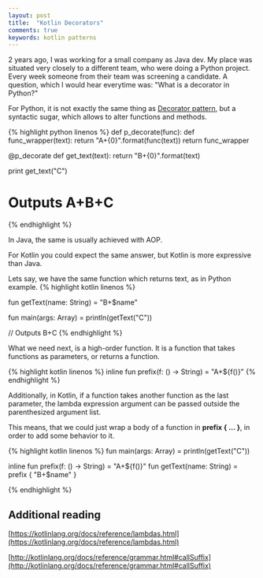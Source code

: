 ```yaml
---
layout: post
title:  "Kotlin Decorators"
comments: true
keywords: kotlin patterns
---
```

2 years ago, I was working for a small company as Java dev.
My place was situated very closely to a different team, who were doing a Python project.
Every week someone from their team was screening a candidate.
A question, which I would hear everytime was: "What is a decorator in Python?"

For Python, it is not exactly the same thing as [Decorator pattern](https://en.wikipedia.org/wiki/Decorator_pattern), but a syntactic sugar, which allows to alter functions and methods.

{% highlight python linenos %}
def p_decorate(func):
   def func_wrapper(text):
       return "A+{0}".format(func(text))
   return func_wrapper

@p_decorate
def get_text(text):
   return "B+{0}".format(text)

print get_text("C")

# Outputs A+B+C
{% endhighlight %}

In Java, the same is usually achieved with AOP.

For Kotlin you could expect the same answer, but Kotlin is more expressive than Java.

Lets say, we have the same function which returns text, as in Python example.
{% highlight kotlin linenos %}

fun getText(name: String) = "B+$name"

fun main(args: Array<String>) = println(getText("C"))

// Outputs B+C
{% endhighlight %}

What we need next, is a high-order function.
It is a function that takes functions as parameters, or returns a function.

{% highlight kotlin linenos %}
inline fun prefix(f: () -> String) = "A+${f()}"
{% endhighlight %}

Additionally, in Kotlin, if a function takes another function as the last parameter, the lambda expression argument can be passed outside the parenthesized argument list.

This means, that we could just wrap a body of a function in **prefix { ... }**, in order to add some behavior to it.

{% highlight kotlin linenos %}
fun main(args: Array<String>) = println(getText("C"))

inline fun prefix(f: () -> String) = "A+${f()}"
fun getText(name: String) = prefix { "B+$name" }

{% endhighlight %}

## Additional reading

[https://kotlinlang.org/docs/reference/lambdas.html](https://kotlinlang.org/docs/reference/lambdas.html)

[http://kotlinlang.org/docs/reference/grammar.html#callSuffix](http://kotlinlang.org/docs/reference/grammar.html#callSuffix)

